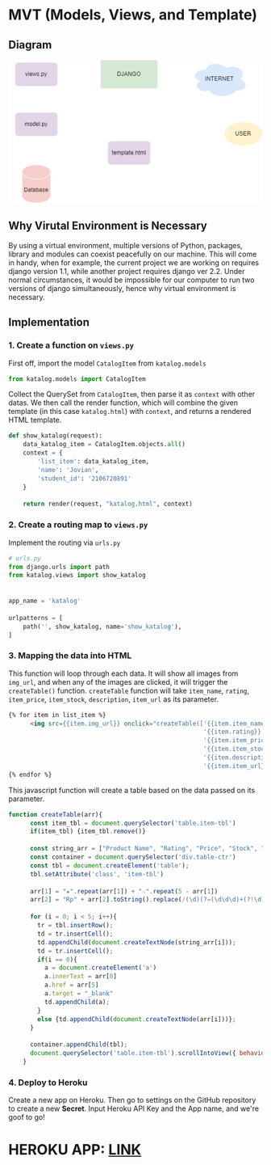 # MVT (Models, Views, and Template)
## Diagram
![](diagram.png)

## Why Virutal Environment is Necessary
By using a virtual environment, multiple versions of Python, packages, library and modules can coexist peacefully on our machine. This will come in handy, when for example, the current project we are working on requires django version 1.1, while another project requires django ver 2.2. Under normal circumstances, it would be impossible for our computer to run two versions of django simultaneously, hence why virtual environment is necessary.

## Implementation
### 1. Create a function on `views.py`
First off,  import the model `CatalogItem` from `katalog.models`
```py
from katalog.models import CatalogItem
```
Collect the QuerySet from `CatalogItem`, then parse it as `context` with other datas. We then call the render function, which will combine the given template (in this case `katalog.html`) with `context`, and returns a rendered HTML template.
```py
def show_katalog(request):
    data_katalog_item = CatalogItem.objects.all()
    context = {
        'list_item': data_katalog_item,
        'name': 'Jovian',
        'student_id': '2106720891'
    }

    return render(request, "katalog.html", context)
```
### 2. Create a routing map to `views.py`
Implement the routing via `urls.py`
```py
# urls.py
from django.urls import path
from katalog.views import show_katalog


app_name = 'katalog'

urlpatterns = [
    path('', show_katalog, name='show_katalog'),
]
```

### 3. Mapping the data into HTML
This function will loop through each data. It will show all images from `img_url`, and when any of the images are clicked, it will trigger the `createTable()` function. `createTable` function will take `item_name`, `rating`, `item_price`, `item_stock`, `description`, `item_url` as its parameter.
```HTML
{% for item in list_item %}
      <img src={{item.img_url}} onclick="createTable(['{{item.item_name}}',
                                                      '{{item.rating}}',
                                                      '{{item.item_price}}',
                                                      '{{item.item_stock}}',
                                                      '{{item.description}}',
                                                      '{{item.item_url}}'])">
{% endfor %}
```
This javascript function will create a table based on the data passed on its parameter.
```js
function createTable(arr){
      const item_tbl = document.querySelector('table.item-tbl')
      if(item_tbl) {item_tbl.remove()}

      const string_arr = ["Product Name", "Rating", "Price", "Stock", "Description", "URL"]
      const container = document.querySelector('div.table-ctr')
      const tbl = document.createElement('table');
      tbl.setAttribute('class', 'item-tbl')

      arr[1] = "★".repeat(arr[1]) + "☆".repeat(5 - arr[1])
      arr[2] = "Rp" + arr[2].toString().replace(/(\d)(?=(\d\d\d)+(?!\d))/g, "$1.");

      for (i = 0; i < 5; i++){
        tr = tbl.insertRow();
        td = tr.insertCell();
        td.appendChild(document.createTextNode(string_arr[i]));
        td = tr.insertCell();
        if(i == 0){
          a = document.createElement('a')
          a.innerText = arr[0]
          a.href = arr[5]
          a.target = "_blank"
          td.appendChild(a);
        }
        else {td.appendChild(document.createTextNode(arr[i]))};
      }

      container.appendChild(tbl);
      document.querySelector('table.item-tbl').scrollIntoView({ behavior: 'smooth', block: 'center' })
    }
```
### 4. Deploy to Heroku
Create a new app on Heroku. Then go to settings on the GitHub repository to create a new **Secret**. Input Heroku API Key and the App name, and we're goof to go!
# HEROKU APP: [LINK](https://pbp-asg2.herokuapp.com/katalog/)
